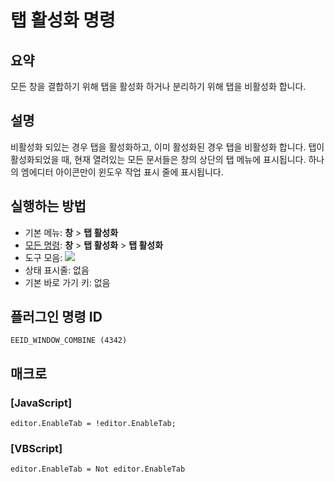 # 탭 활성화 명령

## 요약

모든 창을 결합하기 위해 탭을 활성화 하거나 분리하기 위해 탭을 비활성화 합니다.

## 설명

비활성화 되있는 경우 탭을 활성화하고, 이미 활성화된 경우 탭을 비활성화 합니다.
탭이 활성화되었을 때, 현재 열려있는 모든 문서들은 창의 상단의 탭 메뉴에 표시됩니다.
하나의 엠에디터 아이콘만이 윈도우 작업 표시 줄에 표시됩니다.

## 실행하는 방법

- 기본 메뉴: **창** \> **탭 활성화**
- [모든 명령](../tools/all_commands): **창** \> **탭 활성화** \> **탭 활성화**
- 도구 모음: ![](../../images/windowcombine..png)
- 상태 표시줄: 없음
- 기본 바로 가기 키: 없음

## 플러그인 명령 ID

```
EEID_WINDOW_COMBINE (4342)
```

## 매크로

### \[JavaScript\]

```
editor.EnableTab = !editor.EnableTab;
```

### \[VBScript\]

```
editor.EnableTab = Not editor.EnableTab
```
